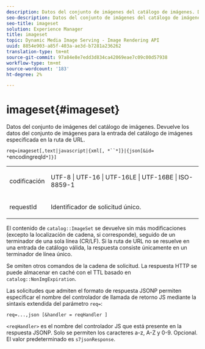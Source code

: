 ```yaml
---
description: Datos del conjunto de imágenes del catálogo de imágenes. Devuelve los datos del conjunto de imágenes para la entrada del catálogo de imágenes especificada en la ruta de URL.
seo-description: Datos del conjunto de imágenes del catálogo de imágenes. Devuelve los datos del conjunto de imágenes para la entrada del catálogo de imágenes especificada en la ruta de URL.
seo-title: imageset
solution: Experience Manager
title: imageset
topic: Dynamic Media Image Serving - Image Rendering API
uuid: 8854e903-a85f-403a-ae3d-b7281a236262
translation-type: tm+mt
source-git-commit: 97a84e8e7edd3d834ca42069eae7c09c00d57938
workflow-type: tm+mt
source-wordcount: '183'
ht-degree: 2%

---
```



# imageset{#imageset}

Datos del conjunto de imágenes del catálogo de imágenes. Devuelve los datos del conjunto de imágenes para la entrada del catálogo de imágenes especificada en la ruta de URL.

`req=imageset[,text|javascript|{xml[, *``*]}|{json[&id= *`encodingreqId`*]}]`

<table id="simpletable_86FF9E59B11D4C408F0D932D46CC2F8E"> 
 <tr class="strow"> 
  <td class="stentry"> <p><span class="codeph"><span class="varname"> codificación</span></span> </p> </td> 
  <td class="stentry"> <p><span class="codeph"> UTF-8 | UTF-16 | UTF-16LE | UTF-16BE | ISO-8859-1</span> </p></td> 
 </tr> 
 <tr class="strow"> 
  <td class="stentry"> <p><span class="codeph"><span class="varname"> requestId</span></span> </p></td> 
  <td class="stentry"> <p>Identificador de solicitud único. </p></td> 
 </tr> 
</table>

El contenido de `catalog::ImageSet` se devuelve sin más modificaciones (excepto la localización de cadena, si corresponde), seguido de un terminador de una sola línea (CR/LF). Si la ruta de URL no se resuelve en una entrada de catálogo válida, la respuesta consiste únicamente en un terminador de línea único.

Se omiten otros comandos de la cadena de solicitud. La respuesta HTTP se puede almacenar en caché con el TTL basado en `catalog::NonImgExpiration`.

Las solicitudes que admiten el formato de respuesta JSONP permiten especificar el nombre del controlador de llamada de retorno JS mediante la sintaxis extendida del parámetro `req=`:

`req=...,json [&handler = reqHandler ]`

`<reqHandler>` es el nombre del controlador JS que está presente en la respuesta JSONP. Solo se permiten los caracteres a-z, A-Z y 0-9. Opcional. El valor predeterminado es `s7jsonResponse`.
